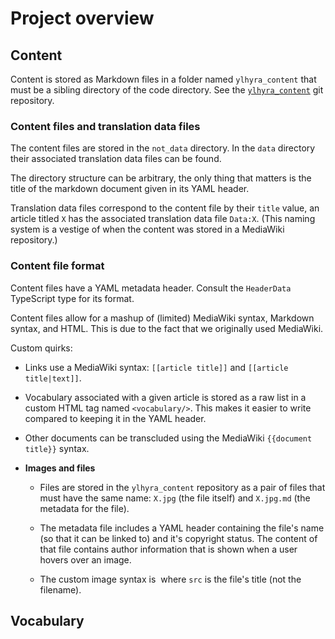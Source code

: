 # Project overview

## Content

Content is stored as Markdown files in a folder named `ylhyra_content` that must be a sibling directory of the code directory. See the [`ylhyra_content`](https://github.com/ylhyra/ylhyra_content/tree/content) git repository.

### Content files and translation data files

The content files are stored in the `not_data` directory. In the `data` directory their associated translation data files can be found.

The directory structure can be arbitrary, the only thing that matters is the title of the markdown document given in its YAML header.

Translation data files correspond to the content file by their `title` value, an article titled `X` has the associated translation data file `Data:X`. (This naming system is a vestige of when the content was stored in a MediaWiki repository.)

### Content file format

Content files have a YAML metadata header. Consult the `HeaderData` TypeScript type for its format.

Content files allow for a mashup of (limited) MediaWiki syntax, Markdown syntax, and HTML. This is due to the fact that we originally used MediaWiki.

Custom quirks:

* Links use a MediaWiki syntax: `[[article title]]` and `[[article title|text]]`.

* Vocabulary associated with a given article is stored as a raw list in a custom HTML tag named `<vocabulary/>`. This makes it easier to write compared to keeping it in the YAML header.

* Other documents can be transcluded using the MediaWiki `{{document title}}` syntax.

* **Images and files**
  
  * Files are stored in the `ylhyra_content` repository as a pair of files that must have the same name: `X.jpg` (the file itself) and `X.jpg.md` (the metadata for the file).
  
  * The metadata file includes a YAML header containing the file's name (so that it can be linked to) and it's copyright status. The content of that file contains author information that is shown when a user hovers over an image.
  
  * The custom image syntax is <Image src="" position="right" caption=""/> where `src` is the file's title (not the filename).

## Vocabulary
